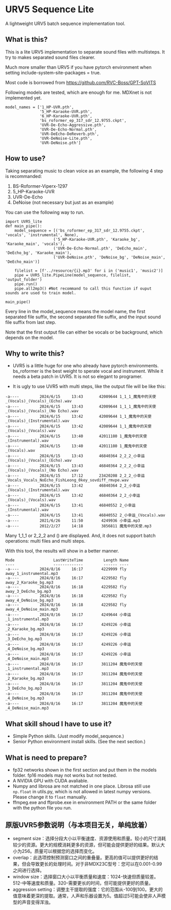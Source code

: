 # URV5 Sequence Lite
 A lightweight URV5 batch sequence implementation tool.

## What is this?
This is a lite URV5 implementation to separate sound files with multisteps. It try to makes separated sound files clearer.

Much more smaller than URV5 if you have pytorch environment when setting include-system-site-packages = true.

Most code is borrowed from https://github.com/RVC-Boss/GPT-SoVITS

Following models are tested, which are enough for me. MDXnet is not implemented yet.
```
model_names = ['1_HP-UVR.pth',
               '5_HP-Karaoke-UVR.pth',
               '6_HP-Karaoke-UVR.pth',
               'bs_roformer_ep_317_sdr_12.9755.ckpt',
               'UVR-De-Echo-Aggressive.pth',
               'UVR-De-Echo-Normal.pth',
               'UVR-DeEcho-DeReverb.pth',
               'UVR-DeNoise-Lite.pth',
               'UVR-DeNoise.pth']
```

## How to use?
Taking separating music to clean voice as an example, the following 4 step is recommanded:
1. BS-Roformer-Viperx-1297
2. 5_HP-Karaoke-UVR
3. UVR-De-Echo
4. DeNoise (not necessary but just as an example)

You can use the following way to run.
```Python3
import UVR5_lite
def main_pipe():
    model_sequence = [('bs_roformer_ep_317_sdr_12.9755.ckpt', 'vocals', 'instrumental', None),
                     ('5_HP-Karaoke-UVR.pth', 'Karaoke_bg', 'Karaoke_main', 'vocals'),
                     ('UVR-De-Echo-Normal.pth', 'DeEcho_main', 'DeEcho_bg', 'Karaoke_main'),
                     ('UVR-DeNoise.pth', 'DeNoise_bg', 'DeNoise_main', 'DeEcho_main')]                  
                  
    filelist = [f'../resource/{i}.mp3' for i in ('music1', 'music2')]
    pipe = UVR5_lite.PipeLine(model_sequence, filelist, 'output_folder')
    pipe.run()
    pipe.all2mp3() #Not recommand to call this function if ouput sounds are used to train model.

main_pipe()
```
Every line in the model_sequence means the model name, the first separated file suffix, the second separated file suffix, and the input sound file suffix from last step.

Note that the first output file can either be vocals or be background, which depends on the model. 

## Why to write this?

- UVR5 is a little huge for one who already have pytorch environments. bs_roformer is the best weight to sperate vocal and instrument. While it needs a beta patch in UVR5. It is not so elegant to programer.

- It is ugly to use UVR5 with multi steps, like the output file will be like this:
```
-a----         2024/6/15     13:43       42009644 1_1_1_魔鬼中的天使_(Vocals)_(Vocals)_(Echo).wav
-a----         2024/6/15     13:43       42009644 1_1_1_魔鬼中的天使_(Vocals)_(Vocals)_(No Echo).wav
-a----         2024/6/15     13:42       42009644 1_1_魔鬼中的天使_(Vocals)_(Instrumental).wav
-a----         2024/6/15     13:42       42009644 1_1_魔鬼中的天使_(Vocals)_(Vocals).wav
-a----         2024/6/15     13:40       42011180 1_魔鬼中的天使_(Instrumental).wav
-a----         2024/6/15     13:40       42011180 1_魔鬼中的天使_(Vocals).wav
-a----         2024/6/15     13:43       46840364 2_2_2_小幸运_(Vocals)_(Vocals)_(Echo).wav
-a----         2024/6/15     13:43       46840364 2_2_2_小幸运_(Vocals)_(Vocals)_(No Echo).wav
-a----         2024/6/15     17:12       23420208 2_2_2_小幸运_Vocals_Vocals_NoEcho_FishLeong_0key_sovdiff_rmvpe.wav
-a----         2024/6/15     13:42       46840364 2_2_小幸运_(Vocals)_(Instrumental).wav
-a----         2024/6/15     13:42       46840364 2_2_小幸运_(Vocals)_(Vocals).wav
-a----         2024/6/15     13:41       46840552 2_小幸运_(Instrumental).wav
-a----         2024/6/15     13:41       46840552 2_小幸运_(Vocals).wav
-a----         2021/6/26     11:50        4249936 小幸运.mp3
-a----         2012/2/27     14:18        3856811 魔鬼中的天使.mp3
```
Many 1_1_1 or 2_2_2 and () are displayed. And, it does not support batch operations: multi files and multi steps.

With this tool, the results will show in a better manner.
```
Mode                 LastWriteTime         Length Name
----                 -------------         ------ ----
-a----         2024/8/16     16:17        4229999 fly away_1_instrumental.mp3
-a----         2024/8/16     16:17        4229582 fly away_2_Karaoke_bg.mp3
-a----         2024/8/16     16:18        4229582 fly away_3_DeEcho_bg.mp3
-a----         2024/8/16     16:18        4229582 fly away_4_DeNoise_bg.mp3
-a----         2024/8/16     16:18        4229582 fly away_4_DeNoise_main.mp3
-a----         2024/8/16     16:17        4249644 小幸运_1_instrumental.mp3
-a----         2024/8/16     16:17        4249226 小幸运_2_Karaoke_bg.mp3
-a----         2024/8/16     16:17        4249226 小幸运_3_DeEcho_bg.mp3
-a----         2024/8/16     16:17        4249226 小幸运_4_DeNoise_bg.mp3
-a----         2024/8/16     16:17        4249226 小幸运_4_DeNoise_main.mp3
-a----         2024/8/16     16:17        3811204 魔鬼中的天使_1_instrumental.mp3
-a----         2024/8/16     16:17        3811204 魔鬼中的天使_2_Karaoke_bg.mp3
-a----         2024/8/16     16:17        3811204 魔鬼中的天使_3_DeEcho_bg.mp3
-a----         2024/8/16     16:17        3811204 魔鬼中的天使_4_DeNoise_bg.mp3
-a----         2024/8/16     16:17        3811204 魔鬼中的天使_4_DeNoise_main.mp3
```

## What skill shoud I have to use it?
- Simple Python skills. (Just modify model_sequence.)
- Senior Python environment install skills. (See the next section.)

## What is need to prepare?
- fp32 networks shown in the first section and put them in the models folder. fp16 models may not works but not tested. 
- A NVIDIA GPU with CUDA avaliable.
- Numpy and librosa are not matched in one place. Librosa still use `np.float` in utils.py, which is not allowed in latest numpy versions. Please change it to `float` manually.
- ffmpeg.exe and ffprobe.exe in environment PATH or the same folder with the python file you run.

## 原版UVR5参数说明（与本项目无关，单纯放着）
- segment size：选择分段大小以平衡速度、资源使用和质量。较小的尺寸消耗较少的资源。更大的规模消耗更多的资源，但可能会提供更好的结果。默认大小为256。质量可以根据您的选择而变化。
- overlap：此选项控制预测窗口之间的重叠量。更高的值可以提供更好的结果，但会导致更长的处理时间。对于非MDX23C型号：您可以在0.001-0.99之间进行选择。
- window size：选择窗口大小以平衡质量和速度：1024-快速但质量较差。512-中等速度和质量。320-需要更长的时间，但可能提供更好的质量。
- aggression setting：调整主干提取的强度：它的范围从-100到100。更大的值意味着更深的提取。通常，人声和乐器设置为5。值超过5可能会使非人声模型的声音变得浑浊。